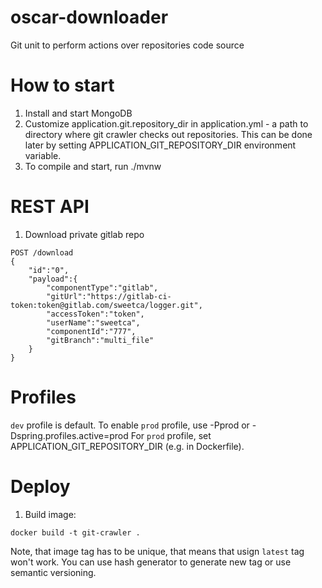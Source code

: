 # oscar-downloader
Git unit to perform actions over repositories code source

# How to start
1. Install and start MongoDB
2. Customize application.git.repository_dir in application.yml - a path to directory where git crawler checks out repositories.
This can be done later by setting APPLICATION_GIT_REPOSITORY_DIR environment variable.
3. To compile and start, run ./mvnw

# REST API

1. Download private gitlab repo
```
POST /download
{
	"id":"0",
	"payload":{
		"componentType":"gitlab",
		"gitUrl":"https://gitlab-ci-token:token@gitlab.com/sweetca/logger.git",
		"accessToken":"token",
		"userName":"sweetca",
		"componentId":"777",
		"gitBranch":"multi_file"
	}
}
```

# Profiles
`dev` profile is default. To enable `prod` profile, use -Pprod or -Dspring.profiles.active=prod
For `prod` profile, set APPLICATION_GIT_REPOSITORY_DIR (e.g. in Dockerfile).

# Deploy

1. Build image:
```
docker build -t git-crawler .
```

Note, that image tag has to be unique, that means that usign `latest` tag won't work. You can use hash generator to generate new tag or use semantic versioning.
